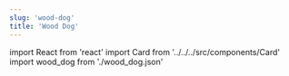 ```yaml
---
slug: 'wood-dog'
title: 'Wood Dog'
---
```


import React from 'react'
import Card from '../../../src/components/Card'
import wood_dog from './wood_dog.json'

<Card data={wood_dog} />
